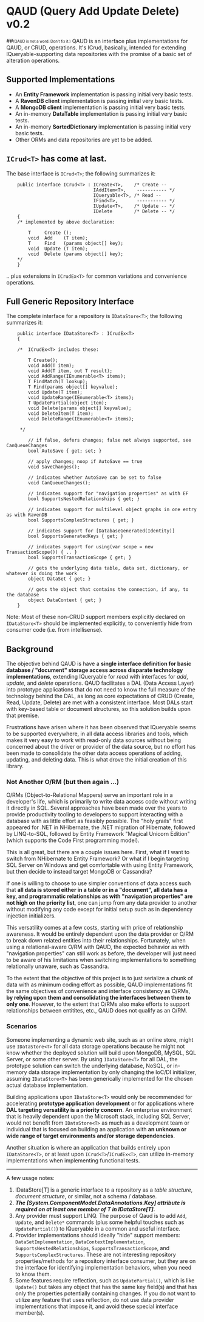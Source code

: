 QAUD (Query Add Update Delete) v0.2
==================================
##<sub><sup>(QAUD is not a word. Don't fix it.)</sup></sub>
QAUD is an interface plus implementations for QAUD, or CRUD, operations. 
It's ICrud, basically, intended for extending IQueryable-supporting data repositories with the promise of a 
basic set of alteration operations.

## Supported Implementations 

* An **Entity Framework** implementation is passing initial very basic tests.
* A **RavenDB client** implementation is passing initial very basic tests.
* A **MongoDB client** implementation is passing initial very basic tests.
* An in-memory **DataTable** implementation is passing initial very basic tests.
* An in-memory **SortedDictionary** implementation is passing initial very basic tests.
* Other ORMs and data repositories are yet to be added.

## `ICrud<T>` has come at last.

The base interface is `ICrud<T>`; the following summarizes it:

        public interface ICrud<T> : ICreate<T>,    /* Create --
                                    IAddItem<T>,    ----------- */
                                    IQueryable<T>, /* Read --
                                    IFind<T>,       ----------- */
                                    IUpdate<T>,    /* Update -- */
                                    IDelete        /* Delete -- */
        {
        /* implemented by above declaration:

            T     Create ();
            void  Add    (T item);
            T     Find   (params object[] key);
            void  Update (T item);
            void  Delete (params object[] key);
        */
        }

.. plus extensions in `ICrudEx<T>` for common variations and convenience operations.

## Full Generic Repository Interface

The complete interface for a repository is `IDataStore<T>`; the following summarizes it:

        public interface IDataStore<T> : ICrudEx<T>
        {

        /*  ICrudEx<T> includes these:

            T Create();
            void Add(T item);
            void Add(T item, out T result);
            void AddRange(IEnumerable<T> items);
            T FindMatch(T lookup);
            T Find(params object[] keyvalue);
            void Update(T item);
            void UpdateRange(IEnumerable<T> items);
            T UpdatePartial(object item);
            void Delete(params object[] keyvalue);
            void DeleteItem(T item);
            void DeleteRange(IEnumerable<T> items);

         */

            // if false, defers changes; false not always supported, see CanQueueChanges
            bool AutoSave { get; set; }

            // apply changes; noop if AutoSave == true
            void SaveChanges();

            // indicates whether AutoSave can be set to false
            void CanQueueChanges();

            // indicates support for "navigation properties" as with EF
            bool SupportsNestedRelationships { get; } 

            // indicates support for multilevel object graphs in one entry as with RavenDB
            bool SupportsComplexStructures { get; }

            // indicates support for [DatabaseGenerated(Identity)] 
            bool SupportsGeneratedKeys { get; }

            // indicates support for using(var scope = new TransactionScope()) { .. }
            bool SupportsTransactionScope { get; }

            // gets the underlying data table, data set, dictionary, or whatever is doing the work
            object DataSet { get; }

            // gets the object that contains the connection, if any, to the database
            object DataContext { get; }
        }


Note: Most of these non-CRUD support members explicitly declared on `IDataStore<T>` should be implemented 
explicitly, to conveniently hide from consumer code (i.e. from intellisense).

## Background

The objective behind QAUD is have a **single interface definition for basic database / "document" storage 
access across disparate technology implementations**, extending IQueryable for *read* with interfaces for 
*add*, *update*, and *delete* operations. QAUD facilitates a DAL (Data Access Layer) into prototype 
applications that do not need to know the full measure of the technology behind the DAL, as long as core 
expectations of CRUD (Create, Read, Update, Delete) are met with a consistent interface. Most DALs start 
with key-based table or document structures, so this solution builds upon that premise.

Frustrations have arisen where it has been observed that IQueryable seems to be supported everywhere, in all
data access libraries and tools, which makes it very easy to work with read-only data sources without being
concerned about the driver or provider of the data source, but no effort has been made to consolidate the 
other data access operations of adding, updating, and deleting data. This is what drove the initial creation 
of this library.

### Not Another O/RM (but then again ...)

O/RMs (Object-to-Relational Mappers) serve an important role in a developer's life, which is primarily
to write data access code without writing it directly in SQL. Several approaches have been made over the 
years to provide productivity tooling to developers to support interacting with a database with as little
effort as feasibly possible. The "holy grails" first appeared for .NET in NHibernate, the .NET migration
of Hibernate, followed by LINQ-to-SQL, followed by Entity Framework "Magical Unicorn Edition" (which 
supports the Code First programming model).

This is all great, but there are a couple issues here. First, what if I want to switch from NHibernate to 
Entity Framework? Or what if I begin targeting SQL Server on Windows and get comfortable with using 
Entity Framework, but then decide to instead target MongoDB or Cassandra? 

If one is willing to choose to use simpler conventions of data access such that **all data is stored either
in a table or in a "document", all data has a key, and programmatic relationships as with "navigation 
properties" are not high on the priority list**, one can jump from any data provider to another without
modifying any code except for initial setup such as in dependency injection initializers. 

This versatility comes at a few costs, starting with price of relationship awareness. It would be 
entirely dependent upon the data provider or O/RM to break down related entities into their relationships. 
Fortunately, when using a relational-aware O/RM with QAUD, the expected behavior as with "navigation 
properties" can still work as before, the developer will just need to be aware of his limitations when 
switching implementations to something relationally unaware, such as Cassandra.

To the extent that the objective of this project is to just serialize a chunk of data with as minimum coding 
effort as possible, QAUD implementations fit the same objectives of convenience and interface 
consistency as O/RMs, **by relying upon them and consolidating the interfaces between them to only one**. 
However, to the extent that O/RMs also make efforts to support relationships between entitites, etc., QAUD 
does not qualify as an O/RM.

### Scenarios

Someone implementing a dynamic web site, such as an online store, might use `IDataStore<T>` for all
data storage operations because he might not know whether the deployed solution will build upon MongoDB, MySQL, 
SQL Server, or some other server. By using `IDataStore<T>` for all DAL, the prototype solution can switch the 
underlying database, NoSQL, or in-memory data storage implementation by only changing the IoC/DI initializer, 
assuming `IDataStore<T>` has been generically implemented for the chosen actual database implementation.

Building applications upon `IDataStore<T>` would only be recommended for accelerating **prototype application 
development** or for applications where **DAL targeting versatility is a priority concern**.
An enterprise environment that is heavily dependent upon the Microsoft stack, including SQL Server, would not
benefit from `IDataStore<T>` as much as a development team or individual that is focused on building an 
application with **an unknown or wide range of target environments and/or storage dependencies**.

Another situation is where an application that builds entirely upon `IDataStore<T>`, or at least upon 
`ICrud<T>`/`ICrudEx<T>`, can utilize in-memory implementations when implementing functional tests.

_____

A few usage notes:

1. IDataStore[T] is a generic interface to a repository as a *table structure*, *document structure*, or similar, not a schema / database.
2. ***The [System.ComponentModel.DataAnnotations.Key] attribute is required on at least one member of T in IDataStore[T].***
3. Any provider must support LINQ. The purpose of Qaud is to add `Add`, `Update`, and `Delete*` commands (plus some helpful touches such as `UpdatePartial()`) to IQueryable in a common and useful interface.
4. Provider implementations should ideally "hide" support members: `DataSetImplementation`, `DataContextImplementation`, `SupportsNestedRelationships`, `SupportsTransactionScope`, and `SupportsComplexStructures`. These are not interesting repository properties/methods for a repository interface consumer, but they are on the interface for identifying implementation behaviors, when you need to know them.
5. Some features require reflection, such as `UpdatePartial()`, which is like `Update()` but takes any object that has the same key field(s) and that has only the properties potentially containing changes. If you do not want to utilize any feature that uses reflection, do not use data provider implementations that impose it, and avoid these special interface member(s).

